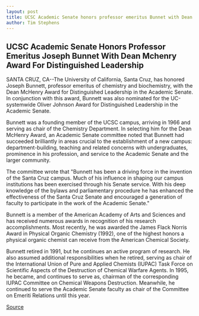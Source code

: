 ```yaml
---
layout: post
title: UCSC Academic Senate honors professor emeritus Bunnet with Dean McHenry Award
author: Tim Stephens
---
```


## UCSC Academic Senate Honors Professor Emeritus Joseph Bunnet With Dean Mchenry Award For Distinguished Leadership

SANTA CRUZ, CA--The University of California, Santa Cruz, has honored Joseph Bunnett, professor emeritus of chemistry and biochemistry, with the Dean McHenry Award for Distinguished Leadership in the Academic Senate. In conjunction with this award, Bunnett was also nominated for the UC-systemwide Oliver Johnson Award for Distinguished Leadership in the Academic Senate.

Bunnett was a founding member of the UCSC campus, arriving in 1966 and serving as chair of the Chemistry Department. In selecting him for the Dean McHenry Award, an Academic Senate committee noted that Bunnett had succeeded brilliantly in areas crucial to the establishment of a new campus: department-building, teaching and related concerns with undergraduates, prominence in his profession, and service to the Academic Senate and the larger community.

The committee wrote that "Bunnett has been a driving force in the invention of the Santa Cruz campus. Much of his influence in shaping our campus institutions has been exercised through his Senate service. With his deep knowledge of the bylaws and parliamentary procedure he has enhanced the effectiveness of the Santa Cruz Senate and encouraged a generation of faculty to participate in the work of the Academic Senate."

Bunnett is a member of the American Academy of Arts and Sciences and has received numerous awards in recognition of his research accomplishments. Most recently, he was awarded the James Flack Norris Award in Physical Organic Chemistry (1992), one of the highest honors a physical organic chemist can receive from the American Chemical Society.

Bunnett retired in 1991, but he continues an active program of research. He also assumed additional responsibilities when he retired, serving as chair of the International Union of Pure and Applied Chemists (IUPAC) Task Force on Scientific Aspects of the Destruction of Chemical Warfare Agents. In 1995, he became, and continues to serve as, chairman of the corresponding IUPAC Committee on Chemical Weapons Destruction. Meanwhile, he continued to serve the Academic Senate faculty as chair of the Committee on Emeriti Relations until this year.

[Source](http://www1.ucsc.edu/news_events/press_releases/archive/99-00/06-00/bunnet_award.htm "Permalink to UCSC Academic Senate honors professor emeritus Bunnet with Dean McHenry Award")